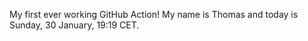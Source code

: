 My first ever working GitHub Action!
My name is Thomas and today is Sunday, 30 January, 19:19 CET. 
